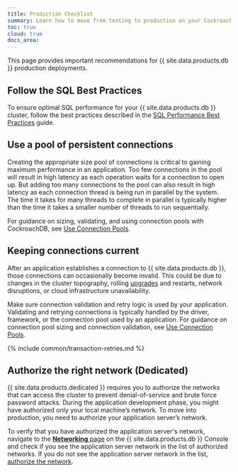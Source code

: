```yaml
---
title: Production Checklist
summary: Learn how to move from testing to production on your CockroachDB Cloud cluster.
toc: true
cloud: true
docs_area: 
---
```


This page provides important recommendations for {{ site.data.products.db }} production deployments.

## Follow the SQL Best Practices

To ensure optimal SQL performance for your {{ site.data.products.db }} cluster, follow the best practices described in the [SQL Performance Best Practices](../{{site.versions["stable"]}}/performance-best-practices-overview.html) guide.

## Use a pool of persistent connections

Creating the appropriate size pool of connections is critical to gaining maximum performance in an application. Too few connections in the pool will result in high latency as each operation waits for a connection to open up. But adding too many connections to the pool can also result in high latency as each connection thread is being run in parallel by the system. The time it takes for many threads to complete in parallel is typically higher than the time it takes a smaller number of threads to run sequentially.

For guidance on sizing, validating, and using connection pools with CockroachDB, see [Use Connection Pools](../{{site.versions["stable"]}}/connection-pooling.html).

## Keeping connections current

After an application establishes a connection to {{ site.data.products.db }}, those connections can occasionally become invalid. This could be due to changes in the cluster topography, rolling [upgrades](upgrade-policy.html) and restarts, network disruptions, or cloud infrastructure unavailability.

Make sure connection validation and retry logic is used by your application. Validating and retrying connections is typically handled by the driver, framework, or the connection pool used by an application. For guidance on connection pool sizing and connection validation, see [Use Connection Pools](../{{site.versions["stable"]}}/connection-pooling.html).

{% include common/transaction-retries.md %}

## Authorize the right network (Dedicated)

{{ site.data.products.dedicated }} requires you to authorize the networks that can access the cluster to prevent denial-of-service and brute force password attacks. During the application development phase, you might have authorized only your local machine’s network. To move into production, you need to authorize your application server’s network.

To verify that you have authorized the application server's network, navigate to the [**Networking** page](connect-to-your-cluster.html#step-1-authorize-your-network) on the {{ site.data.products.db }} Console and check if you see the application server network in the list of authorized networks. If you do not see the application server network in the list, [authorize the network](connect-to-your-cluster.html#step-1-authorize-your-network).